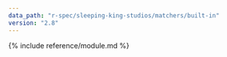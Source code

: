 ```yaml
---
data_path: "r-spec/sleeping-king-studios/matchers/built-in"
version: "2.8"
---
```


{% include reference/module.md %}
